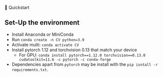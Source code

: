  🚀 Quickstart
## Set-Up the environment
- Install Anaconda or MiniConda
- Run `conda create -n CV python=3.9`
- Activate multi: `conda activate CV`
- Install pytorch 1.12 and torchvision 0.13 that match your device
    - For GPU: 
    `conda install pytorch==1.12.0 torchvision==0.13.0 cudatoolkit=11.6 -c pytorch -c conda-forge`
- Dependencies apart from `pytorch` may be install with the `pip isntall -r requirements.txt`.
